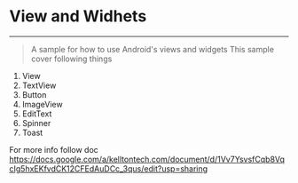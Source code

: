 # View and Widhets 
--------------
> A sample  for how to use Android's views and widgets 
This sample cover following things 

1. View 
2. TextView
3. Button 
4. ImageView
5. EditText 
6. Spinner 
7. Toast 

For more info follow doc
https://docs.google.com/a/kelltontech.com/document/d/1Vv7YsvsfCqb8VqcIg5hxEKfvdCK12CFEdAuDCc_3qus/edit?usp=sharing
